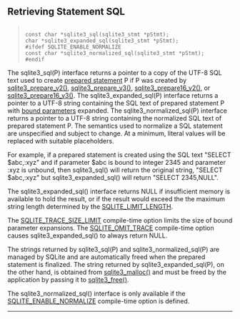 ## Retrieving Statement SQL




> ```
> 
> const char *sqlite3_sql(sqlite3_stmt *pStmt);
> char *sqlite3_expanded_sql(sqlite3_stmt *pStmt);
> #ifdef SQLITE_ENABLE_NORMALIZE
> const char *sqlite3_normalized_sql(sqlite3_stmt *pStmt);
> #endif
> 
> ```



The sqlite3\_sql(P) interface returns a pointer to a copy of the UTF\-8
SQL text used to create [prepared statement](#sqlite3_stmt) P if P was
created by [sqlite3\_prepare\_v2()](#sqlite3_prepare), [sqlite3\_prepare\_v3()](#sqlite3_prepare),
[sqlite3\_prepare16\_v2()](#sqlite3_prepare), or [sqlite3\_prepare16\_v3()](#sqlite3_prepare).
The sqlite3\_expanded\_sql(P) interface returns a pointer to a UTF\-8
string containing the SQL text of prepared statement P with
[bound parameters](lang_expr.html#varparam) expanded.
The sqlite3\_normalized\_sql(P) interface returns a pointer to a UTF\-8
string containing the normalized SQL text of prepared statement P. The
semantics used to normalize a SQL statement are unspecified and subject
to change. At a minimum, literal values will be replaced with suitable
placeholders.


For example, if a prepared statement is created using the SQL
text "SELECT $abc,:xyz" and if parameter $abc is bound to integer 2345
and parameter :xyz is unbound, then sqlite3\_sql() will return
the original string, "SELECT $abc,:xyz" but sqlite3\_expanded\_sql()
will return "SELECT 2345,NULL".


The sqlite3\_expanded\_sql() interface returns NULL if insufficient memory
is available to hold the result, or if the result would exceed the
the maximum string length determined by the [SQLITE\_LIMIT\_LENGTH](#sqlitelimitlength).


The [SQLITE\_TRACE\_SIZE\_LIMIT](compile.html#trace_size_limit) compile\-time option limits the size of
bound parameter expansions. The [SQLITE\_OMIT\_TRACE](compile.html#omit_trace) compile\-time
option causes sqlite3\_expanded\_sql() to always return NULL.


The strings returned by sqlite3\_sql(P) and sqlite3\_normalized\_sql(P)
are managed by SQLite and are automatically freed when the prepared
statement is finalized.
The string returned by sqlite3\_expanded\_sql(P), on the other hand,
is obtained from [sqlite3\_malloc()](#sqlite3_free) and must be freed by the application
by passing it to [sqlite3\_free()](#sqlite3_free).


The sqlite3\_normalized\_sql() interface is only available if
the [SQLITE\_ENABLE\_NORMALIZE](compile.html#enable_normalize) compile\-time option is defined.




---


